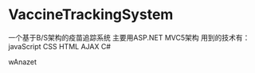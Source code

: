 # VaccineTrackingSystem
一个基于B/S架构的疫苗追踪系统
主要用ASP.NET MVC5架构
用到的技术有：javaScript CSS HTML AJAX C# 



wAnazet
